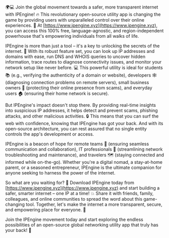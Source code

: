 🌍💻 Join the global movement towards a safer, more transparent internet with IPEngine! 🔥 This revolutionary open-source utility app is changing the game by providing users with unparalleled control over their online experiences. 📡 At [https://www.ipengine.xyz](https://www.ipengine.xyz), you can access this 100% free, language-agnostic, and region-independent powerhouse that's empowering individuals from all walks of life.

IPEngine is more than just a tool – it's a key to unlocking the secrets of the internet. 🔑 With its robust feature set, you can look up IP addresses and domains with ease, run DNS and WHOIS queries to uncover hidden information, trace routes to diagnose connectivity issues, and monitor your network setup like never before. 💻 This powerful utility is ideal for students 📚 (e.g., verifying the authenticity of a domain or website), developers 🕸️ (diagnosing connection problems on remote servers), small business owners 👥 (protecting their online presence from scams), and everyday users 🏠 (ensuring their home network is secure).

But IPEngine's impact doesn't stop there. By providing real-time insights into suspicious IP addresses, it helps detect and prevent scams, phishing attacks, and other malicious activities. 🔒 This means that you can surf the web with confidence, knowing that IPEngine has got your back. And with its open-source architecture, you can rest assured that no single entity controls the app's development or access.

IPEngine is a beacon of hope for remote teams 🌟 (ensuring seamless communication and collaboration), IT professionals 🔧 (streamlining network troubleshooting and maintenance), and travelers 🗺️ (staying connected and informed while on-the-go). Whether you're a digital nomad, a stay-at-home parent, or a seasoned entrepreneur, IPEngine is the ultimate companion for anyone seeking to harness the power of the internet.

So what are you waiting for? 🎉 Download IPEngine today from [https://www.ipengine.xyz](https://www.ipengine.xyz) and start building a safer, smarter internet – one IP at a time! 💥 Share it with friends, family, colleagues, and online communities to spread the word about this game-changing tool. Together, let's make the internet a more transparent, secure, and empowering place for everyone. 🌟

Join the IPEngine movement today and start exploring the endless possibilities of an open-source global networking utility app that truly has your back! 💪